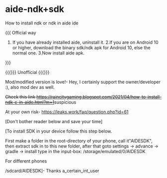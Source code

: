 # aide-ndk+sdk

How to install ndk or ndk in aide ide

{{{ Official way

1. If you have already installed aide, uninstall it.
2.If you are on Android 10 or higher, download the binary sdk/ndk apk for Android 10, else the normal one.
3.Now install aide apk.

 }}}




 {{{}}} Unofficial {{{}}}

Mod/modified version is love!- Hey, I certainly support the owner/developer :), also mod dev as well.


<del>Check this link https://raincitygaming.blogspot.com/2021/04/how-to-install-ndk-c-in-aide.html?m=1</del>suspicious



At your own risk- https://leaks.work/faq/question.php?id=61














[Don't bother reader below and save your time]


[To install SDK in your device follow this 
step below.

First make a folder in the root-directory of
 your phone,
 call it"AIDESDK", 
then extract sdk in to this new folder, after 
that goto settings -> advance -> gradle -> install
type in the input-box:
/storage/emulated/0/AIDESDK

For different phones

/sdcard/AIDESDK]- Thanks a_certain_int_user
